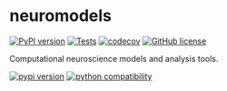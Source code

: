 # neuromodels
[![PyPI version](https://badge.fury.io/py/neuromodels.svg)](https://badge.fury.io/py/neuromodels)
[![Tests](https://github.com/nicolossus/neuromodels/workflows/Tests/badge.svg?branch=main)](https://github.com/nicolossus/neuromodels/actions)
[![codecov](https://codecov.io/gh/nicolossus/neuromodels/branch/main/graph/badge.svg)](https://codecov.io/gh/nicolossus/neuromodels)
[![GitHub license](https://img.shields.io/github/license/nicolossus/neuromodels)](https://github.com/nicolossus/neuromodels/blob/master/LICENSE)

Computational neuroscience models and analysis tools.

[![pypi version](https://img.shields.io/pypi/v/neuromodels.svg)](https://pypi.python.org/pypi/neuromodels)
[![python compatibility](https://img.shields.io/pypi/pyversions/neuromodels.svg)](https://pypi.python.org/pypi/neuromodels)
